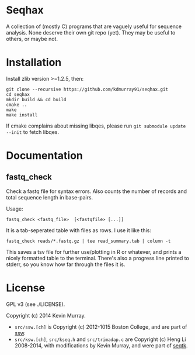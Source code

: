 Seqhax
======

A collection of (mostly C) programs that are vaguely useful for sequence
analysis. None deserve their own git repo (yet). They may be useful to others,
or maybe not.

Installation
============

Install zlib version >=1.2.5, then:

    git clone --recursive https://github.com/kdmurray91/seqhax.git
    cd seqhax
    mkdir build && cd build
    cmake ..
    make
    make install

If cmake complains about missing libqes, please run `git submodule update
--init` to fetch libqes.

Documentation
=============

fastq_check
-----------

Check a fastq file for syntax errors. Also counts the number of records and
total sequence length in base-pairs.

Usage:

    fastq_check <fastq_file>  [<fastqfile> [...]]

It is a tab-seperated table with files as rows. I use it like this:

    fastq_check reads/*.fastq.gz | tee read_summary.tab | column -t

This saves a tsv file for further use/plotting in R or whatever, and prints a
nicely formatted table to the terminal. There's also a progress line printed to
stderr, so you know how far through the files it is.

License
=======

GPL v3 (see ./LICENSE).

Copyright (c) 2014 Kevin Murray.

- `src/ssw.[ch]` is Copyright (c) 2012-1015 Boston College, and are part of
  [ssw](https://github.com/mengyao/Complete-Striped-Smith-Waterman-Library).
- `src/ksw.[ch]`, `src/kseq.h` and `src/trimadap.c` are Copyright (c) Heng Li
  2008-2014, with modifications by Kevin Murray, and were part of
  [seqtk](https://github.com/lh3/seqtk).
